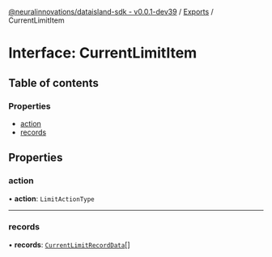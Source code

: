 [@neuralinnovations/dataisland-sdk - v0.0.1-dev39](../../README.md) / [Exports](../modules.md) / CurrentLimitItem

# Interface: CurrentLimitItem

## Table of contents

### Properties

- [action](CurrentLimitItem.md#action)
- [records](CurrentLimitItem.md#records)

## Properties

### action

• **action**: `LimitActionType`

___

### records

• **records**: [`CurrentLimitRecordData`](CurrentLimitRecordData.md)[]
